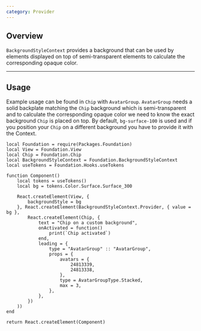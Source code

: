 ```yaml
---
category: Provider
---
```


## Overview

`BackgroundStyleContext` provides a background that can be used by elements displayed on top of semi-transparent elements
to calculate the corresponding opaque color.

---

## Usage

Example usage can be found in `Chip` with `AvatarGroup`. `AvatarGroup` needs a solid backplate matching the `Chip` background which is semi-transparent
and to calculate the corresponding opaque color we need to know the exact background `Chip` is placed on top. 
By default, `bg-surface-100` is used and if you position your `Chip` on a different background you have to provide it with the Context.  

```luau
local Foundation = require(Packages.Foundation)
local View = Foundation.View
local Chip = Foundation.Chip
local BackgroundStyleContext = Foundation.BackgroundStyleContext
local useTokens = Foundation.Hooks.useTokens

function Component()
    local tokens = useTokens()
    local bg = tokens.Color.Surface.Surface_300

    React.createElement(View, {
        backgroundStyle = bg
    }, React.createElement(BackgroundStyleContext.Provider, { value = bg },
        React.createElement(Chip, {
            text = "Chip on a custom background",
            onActivated = function()
                print(`Chip activated`)
            end,
            leading = {
                type = "AvatarGroup" :: "AvatarGroup",
                props = {
                    avatars = {
                        24813339,
                        24813338,
                    },
                    type = AvatarGroupType.Stacked,
                    max = 3,
                },
            },
        })
    ))
end

return React.createElement(Component)
```
